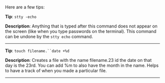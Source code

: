 Here are a few tips:

**Tip**: `stty -echo`

**Description**: Anything that is typed after this command does not appear on the screen (like when you type passwords on the terminal). This command can be undone by the `stty echo` command.

----

**Tip**: `touch filename.``date +%d`

**Description**: Creates a file with the name filename.23 id the date on that day is the 23rd. You can add %m to also have the month in the name. Helps to have a track of when you made a particular file.

----
